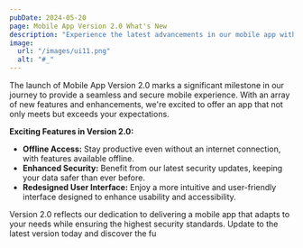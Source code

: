```yaml
---
pubDate: 2024-05-20
page: Mobile App Version 2.0 What's New
description: "Experience the latest advancements in our mobile app with version 2.0. This update introduces offline access capabilities, enhanced security features, and a redesigned user interface for an improved mobile experience. Stay connected and secure with our app's new functionalities."
image:
  url: "/images/ui11.png"
  alt: "#_"
---
```


The launch of Mobile App Version 2.0 marks a significant milestone in our journey to provide a seamless and secure mobile experience. With an array of new features and enhancements, we're excited to offer an app that not only meets but exceeds your expectations.

**Exciting Features in Version 2.0:**
- **Offline Access:** Stay productive even without an internet connection, with features available offline.
- **Enhanced Security:** Benefit from our latest security updates, keeping your data safer than ever before.
- **Redesigned User Interface:** Enjoy a more intuitive and user-friendly interface designed to enhance usability and accessibility.

Version 2.0 reflects our dedication to delivering a mobile app that adapts to your needs while ensuring the highest security standards. Update to the latest version today and discover the fu
